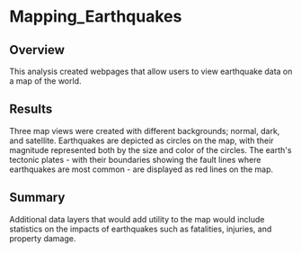# Mapping_Earthquakes

## Overview

This analysis created webpages that allow users to view earthquake data on a map of the world.

## Results

Three map views were created with different backgrounds; normal, dark, and satellite.
Earthquakes are depicted as circles on the map, with their magnitude represented both by the size and color of the circles. The earth's tectonic plates - with their boundaries showing the fault lines where earthquakes are most common - are displayed as red lines on the map. 

## Summary

Additional data layers that would add utility to the map would include statistics on the impacts of earthquakes such as fatalities, injuries, and property damage.
